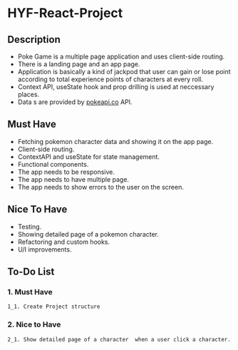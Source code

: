 # HYF-React-Project

## Description

- Poke Game is a multiple page application and uses client-side routing.
- There is a landing page and an app page.
- Application is basically a kind of jackpod that user can gain or lose point according to total experience points of characters at every roll.
- Context API, useState hook and prop drilling is used at neccessary places.
- Data s are provided by [pokeapi.co](https://pokeapi.co/docs/v2#pokemon) API.

## Must Have

- Fetching pokemon character data and showing it on the app page.
- Client-side routing.
- ContextAPI and useState for state management.
- Functional components.
- The app needs to be responsive.
- The app needs to have multiple page.
- The app needs to show errors to the user on the screen.

## Nice To Have

- Testing.
- Showing detailed page of a pokemon character.
- Refactoring and custom hooks.
- U/I improvements.

## To-Do List

### 1. Must Have

    1_1. Create Project structure

### 2. Nice to Have

    2_1. Show detailed page of a character  when a user click a character.
